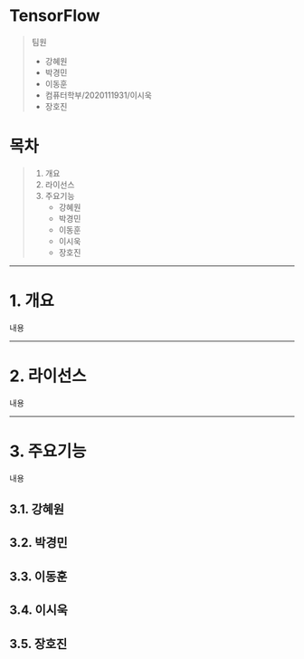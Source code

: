 TensorFlow
======================

> 팀원
>  - 강혜원
>  - 박경민
>  - 이동훈
>  - 컴퓨터학부/2020111931/이시욱
>  - 장호진
 
목차
======================
> 1. 개요
> 2. 라이선스
> 3. 주요기능
>    - 강혜원
>    - 박경민
>    - 이동훈
>    - 이시욱
>    - 장호진
****

# 1. 개요
내용
****

# 2. 라이선스
내용
****

# 3. 주요기능
내용

## 3.1. 강혜원

## 3.2. 박경민

## 3.3. 이동훈

## 3.4. 이시욱

## 3.5. 장호진


